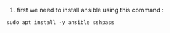 1. first  we need to install ansible using this command :

```
sudo apt install -y ansible sshpass
```
